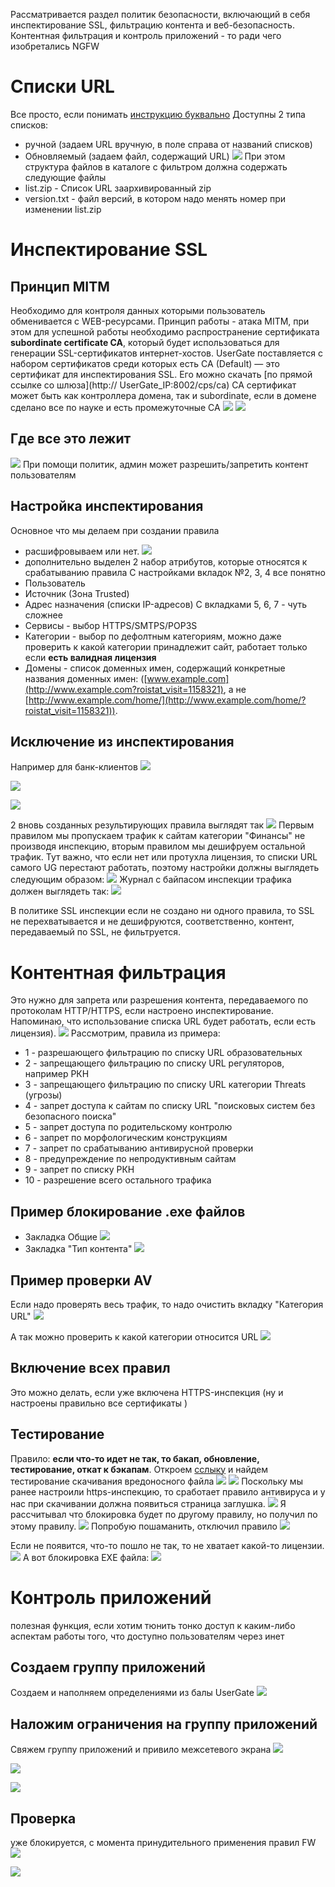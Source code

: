 Рассматривается раздел политик безопасности, включающий в себя инспектирование SSL, фильтрацию контента и веб-безопасность. Контентная фильтрация и контроль приложений - то ради чего изобретались NGFW

# Списки URL
Все просто, если понимать [инструкцию буквально](https://support.usergate.com/ru/docs/version/6x/usergate-6/116-spiski-url)
Доступны 2 типа списков:
- ручной (задаем URL вручную, в поле справа от названий списков)
- Обновляемый (задаем файл, содержащий URL)
![](Pictures/image_20250109221519.png)
При этом структура файлов в каталоге с фильтром должна содержать следующие файлы
- list.zip - Список URL заархивированный zip
- version.txt - файл версий, в котором надо менять номер при изменении list.zip
# Инспектирование SSL
## Принцип MITM
Необходимо для контроля данных которыми пользователь обменивается с WEB-ресурсами. Принцип работы - атака MITM, при этом для успешной работы необходимо распространение сертификата **subordinate certificate CA**, который будет использоваться для генерации SSL-сертификатов интернет-хостов. UserGate поставляется с набором сертификатов среди которых есть CA (Default) — это сертификат для инспектирования SSL. Его можно скачать [по прямой ссылке со шлюза](http:// UserGate_IP:8002/cps/ca)
CA сертификат может быть как контроллера домена, так и subordinate, если в домене сделано все по науке и есть промежуточные CA
![](Pictures/image_20250110222610.png)
![](Pictures/image_20250109151805.png)
## Где все это лежит
![](Pictures/image_20250109151922.png)
При помощи политик, админ может разрешить/запретить контент пользователям

## Настройка инспектирования
Основное что мы делаем при создании правила
- расшифровываем или нет.
![](Pictures/image_20250109152543.png)
- дополнительно выделен 2 набор атрибутов, которые относятся к срабатыванию правила
С настройками вкладок №2, 3, 4 все понятно
- Пользователь
- Источник (Зона Trusted)
- Адрес назначения (списки IP-адресов)
С вкладками 5, 6, 7 - чуть сложнее 
- Сервисы - выбор HTTPS/SMTPS/POP3S
- Категории - выбор по дефолтным категориям, можно даже проверить к какой категории принадлежит сайт, работает только если **есть валидная лицензия**
- Домены - список доменных имен, содержащий конкретные названия доменных имен: ([www.example.com](http://www.example.com?roistat_visit=1158321), а не [http://www.example.com/home/](http://www.example.com/home/?roistat_visit=1158321)). 
## Исключение из инспектирования
Например для банк-клиентов
![](Pictures/image_20250109153601.png)

![](Pictures/image_20250109153649.png)

![](Pictures/image_20250109153729.png)

2 вновь созданных результирующих правила выглядят так
![](Pictures/image_20250109154447.png)
Первым правилом мы пропускаем трафик к сайтам категории "Финансы" не производя инспекцию, вторым правилом мы дешифруем остальной трафик. 
Тут важно, что если нет или протухла лицензия, то списки URL самого UG перестают работать, поэтому настройки должны выглядеть следующим образом:
![](Pictures/image_20250109223449.png)
Журнал с байпасом инспекции трафика должен выглядеть так:
![](Pictures/image_20250109223721.png)

В политике SSL инспекции если не создано ни одного правила, то SSL не перехватывается и не дешифруются, соответственно, контент, передаваемый по SSL, не фильтруется.

# Контентная фильтрация
Это нужно для запрета или разрешения контента, передаваемого по протоколам HTTP/HTTPS, если настроено инспектирование. Напоминаю, что  использование списка URL будет работать, если есть лицензия).
![](Pictures/image_20250109230029.png)
Рассмотрим, правила из примера:
- 1 - разрешающего фильтрацию по списку URL образовательных  
- 2 - запрещающего фильтрацию по списку URL регуляторов, например РКН
- 3 - запрещающего фильтрацию по списку URL категории Threats (угрозы)
- 4 - запрет доступа к сайтам по списку URL "поисковых систем без безопасного поиска"
- 5 - запрет доступа по родительскому контролю
- 6 - запрет по морфологическим конструкциям
- 7 - запрет по срабатыванию антивирусной проверки
- 8 - предупреждение по непродуктивным сайтам
- 9 - запрет по списку РКН
- 10 - разрешение всего остального трафика 

## Пример блокирование .exe файлов
- Закладка Общие
![](Pictures/image_20250109231407.png)
- Закладка "Тип контента"
![](Pictures/image_20250109231636.png)

## Пример проверки AV
Если надо проверять весь трафик, то надо очистить вкладку "Категория URL"
![](Pictures/image_20250109232029.png)

А так можно проверить к какой категории относится URL
![](Pictures/image_20250110222128.png)
## Включение всех правил
Это можно делать, если уже включена HTTPS-инспекция (ну и настроены правильно все сертификаты )

## Тестирование 
Правило: **если что-то идет не так, то бакап, обновление, тестирование, откат к бэкапам**.
Откроем [сслыку](eicar.org) и найдем тестирование скачивания вредоносного файла
![](Pictures/image_20250109232457.png)
![](Pictures/image_20250109232716.png)
Поскольку мы ранее настроили https-инспекцию, то сработает правило антивируса и у нас при скачивании должна появиться страница заглушка. 
![](Pictures/image_20250110205547.png)
Я рассчитывал что блокировка будет по другому правилу, но получил по этому правилу. 
![](Pictures/image_20250110210212.png)
Попробую пошаманить, отключил правило
![](Pictures/image_20250110210714.png)

Если не появится, что-то пошло не так, то не хватает какой-то лицензии.
![](Pictures/image_20250109232844.png)
А вот блокировка EXE файла:
![](Pictures/image_20250113211609.png)
# Контроль приложений
полезная функция, если хотим тюнить тонко доступ к каким-либо аспектам работы того, что доступно пользователям через инет
## Создаем группу приложений
Создаем и наполняем определениями из балы UserGate
![](Pictures/image_20250113212611.png)
## Наложим ограничения на группу приложений
Свяжем группу приложений и привило межсетевого экрана
![](Pictures/image_20250113213250.png)

![](Pictures/image_20250113213407.png)

![](Pictures/image_20250113213543.png)



## Проверка
уже блокируется, с момента принудительного применения правил FW
![](Pictures/image_20250113214246.png)

![](Pictures/image_20250113214001.png)

